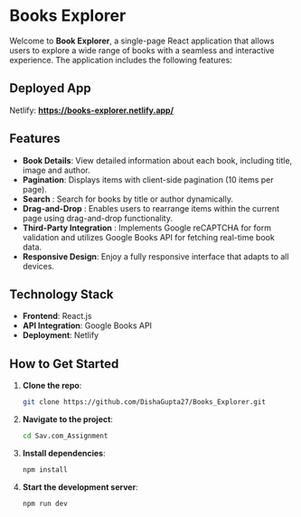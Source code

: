 
# Books Explorer
Welcome to **Book Explorer**, a single-page React application that allows users to explore a wide range of books with a seamless and interactive experience. The application includes the following features:


## Deployed App
Netlify: **https://books-explorer.netlify.app/**

## Features
- **Book Details**: View detailed information about each book, including title, image and author.
- **Pagination**: Displays items with client-side pagination (10 items per page).
- **Search** : Search for books by title or author dynamically.
- **Drag-and-Drop** : Enables users to rearrange items within the current page using drag-and-drop functionality.
- **Third-Party Integration** : Implements Google reCAPTCHA for form validation and utilizes Google Books API for fetching real-time book data.
- **Responsive Design**: Enjoy a fully responsive interface that adapts to all devices.

## Technology Stack
- **Frontend**: React.js
- **API Integration**: Google Books API
- **Deployment**: Netlify

## **How to Get Started**

1. **Clone the repo**:
   ```bash
   git clone https://github.com/DishaGupta27/Books_Explorer.git
   ```
2. **Navigate to the project**:
   ```bash
   cd Sav.com_Assignment
   ```
3. **Install dependencies**:
   ```bash
   npm install

4. **Start the development server**:
   ```bash
   npm run dev
   ```

